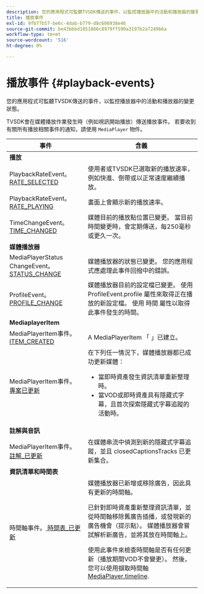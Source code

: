 ```yaml
---
description: 您的應用程式可監聽TVSDK傳送的事件，以監控播放器中的活動和播放器的變更狀態。
title: 播放事件
exl-id: 9fb77b57-be6c-4dab-b779-d8c606938e46
source-git-commit: be43bbbd1051886c8979ff590a3197b2a7249b6a
workflow-type: tm+mt
source-wordcount: '516'
ht-degree: 0%

---
```


# 播放事件 {#playback-events}

您的應用程式可監聽TVSDK傳送的事件，以監控播放器中的活動和播放器的變更狀態。

TVSDK會在媒體播放作業發生時（例如視訊開始播放）傳送播放事件。 若要收到有關所有播放相關事件的通知，請使用 `MediaPlayer` 物件。

<table frame="all" colsep="1" rowsep="1" id="table_922EEA3DE0BD47BA982E11F890CA0A6B"> 
 <thead> 
  <tr rowsep="1"> 
   <th colname="1" class="entry"> 事件 </th> 
   <th colname="2" class="entry"> 含義 </th> 
  </tr> 
 </thead>
 <tbody> 
  <tr rowsep="1"> 
   <td colname="1"><b>播放</b> </td> 
   <td colname="2"> </td>
  </tr> 
  <tr rowsep="1"> 
   <td colname="1">PlaybackRateEvent。<a href="https://help.adobe.com/en_US/primetime/api/psdk/asdoc-dhls_1.4/com/adobe/mediacore/events/PlaybackRateEvent.html#RATE_SELECTED" format="html" scope="external"> RATE_SELECTED</a> </td> 
   <td colname="2"> 使用者或TVSDK已選取新的播放速率，例如快進、倒帶或以正常速度繼續播放。 </td> 
  </tr> 
  <tr rowsep="1"> 
   <td colname="1">PlaybackRateEvent。<a href="https://help.adobe.com/en_US/primetime/api/psdk/asdoc-dhls_1.4/com/adobe/mediacore/events/PlaybackRateEvent.html#RATE_PLAYING" format="html" scope="external"> RATE_PLAYING</a> </td> 
   <td colname="2"> 畫面上會顯示新的播放速率。 </td> 
  </tr> 
  <tr rowsep="1"> 
   <td colname="1"> TimeChangeEvent。<a href="https://help.adobe.com/en_US/primetime/api/psdk/asdoc-dhls_1.4/com/adobe/mediacore/events/TimeChangeEvent.html#TIME_CHANGED" format="html" scope="external"> TIME_CHANGED</a> </td> 
   <td colname="2"> 媒體目前的播放點位置已變更。 當目前時間變更時，會定期傳送，每250毫秒或更久一次。 </td> 
  </tr> 
  <tr rowsep="1"> 
   <td colname="1"><b>媒體播放器</b> </td> 
   <td colname="2"> </td>
  </tr> 
  <tr rowsep="1"> 
   <td colname="1">MediaPlayerStatus ChangeEvent。<a href="https://help.adobe.com/en_US/primetime/api/psdk/asdoc-dhls_1.4/com/adobe/mediacore/events/MediaPlayerStatusChangeEvent.html#STATUS_CHANGED" format="html" scope="external"> STATUS_CHANGE</a> </td> 
   <td colname="2"> 媒體播放器的狀態已變更。 您的應用程式應處理此事件回撥中的錯誤。 </td> 
  </tr> 
  <tr rowsep="1"> 
   <td colname="1">ProfileEvent。<a href="https://help.adobe.com/en_US/primetime/api/psdk/asdoc-dhls_1.4/com/adobe/mediacore/events/ProfileEvent.html#PROFILE_CHANGED" format="html" scope="external"> PROFILE_CHANGE</a> </td> 
   <td colname="2">媒體播放器目前的設定檔已變更。 使用 <span class="codeph"> ProfileEvent.profile</span> 屬性來取得正在播放的新設定檔。 使用 <span class="codeph"> 時間</span> 屬性以取得此事件發生的時間。 </td> 
  </tr> 
  <tr rowsep="1"> 
   <td colname="1"><b>MediaplayerItem</b> </td> 
   <td colname="2"> </td>
  </tr> 
  <tr rowsep="1"> 
   <td colname="1">MediaPlayerItem事件。<a href="https://help.adobe.com/en_US/primetime/api/psdk/asdoc-dhls_1.4/com/adobe/mediacore/events/MediaPlayerItemEvent.html#ITEM_CREATED" format="html" scope="external"> ITEM_CREATED</a> </td> 
   <td colname="2">A <span class="codeph"> MediaPlayerItem</span> 「 」已建立。 </td> 
  </tr> 
  <tr rowsep="1"> 
   <td colname="1">MediaPlayerItem事件。<a href="https://help.adobe.com/en_US/primetime/api/psdk/asdoc-dhls_1.4/com/adobe/mediacore/events/MediaPlayerItemEvent.html#ITEM_UPDATED" format="html" scope="external"> 專案已更新</a> </td> 
   <td colname="2">在下列任一情況下，媒體播放器都已成功更新媒體： 
    <ul id="ul_E4D1A1D468544C3B9F8046E9B68A956D"> 
     <li id="li_35A2A417BF924E039D9CB36CFBCDFEB6">當即時資產發生資訊清單重新整理時。 </li> 
     <li id="li_E7AB380C212B4011B07C3B313282681C">當VOD或即時資產具有隱藏式字幕，且首次探索隱藏式字幕追蹤的活動時。 </li> 
    </ul> </td> 
  </tr> 
  <tr rowsep="1"> 
   <td colname="1"><b>註解與音訊</b> </td> 
   <td colname="2"> </td>
  </tr> 
  <tr rowsep="1"> 
   <td colname="1"> MediaPlayerItem事件。<a href="https://help.adobe.com/en_US/primetime/api/psdk/asdoc-dhls_1.4/com/adobe/mediacore/events/MediaPlayerItemEvent.html#CAPTION_UPDATED" format="html" scope="external"> 註解_已更新</a> </td> 
   <td colname="2">在媒體串流中偵測到新的隱藏式字幕追蹤，並且 <span class="codeph"> closedCaptionsTracks</span> 已更新集合。 </td> 
  </tr> 
  <tr rowsep="1"> 
   <td colname="1"><b>資訊清單和時間表</b> </td> 
   <td colname="2"> </td>
  </tr> 
  <tr rowsep="0"> 
   <td colname="1">時間軸事件。<a href="https://help.adobe.com/en_US/primetime/api/psdk/asdoc-dhls_1.4/com/adobe/mediacore/events/TimelineEvent.html#TIMELINE_UPDATED" format="html" scope="external"> 時間表_已更新</a> </td> 
   <td colname="2">媒體播放器已新增或移除廣告，因此具有更新的時間軸。 <p>已針對即時資產重新整理資訊清單，並從時間軸移除舊廣告插播，或發現新的廣告機會（提示點）。 媒體播放器會嘗試解析新廣告，並將其放在時間軸上。 </p> <p> 使用此事件來檢查時間軸是否有任何更新（播放期間VOD不會變更）。 然後，您可以使用擷取時間軸 <a href="https://help.adobe.com/en_US/primetime/api/psdk/asdoc-dhls_1.4/com/adobe/mediacore/MediaPlayer.html#timeline" format="html" scope="external"> MediaPlayer.timeline</a>. </p> </td> 
  </tr> 
 </tbody> 
</table>
